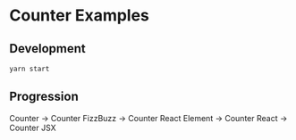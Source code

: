 # Counter Examples

## Development

```bash
yarn start
```

## Progression

Counter -> Counter FizzBuzz -> Counter React Element -> Counter React -> Counter JSX